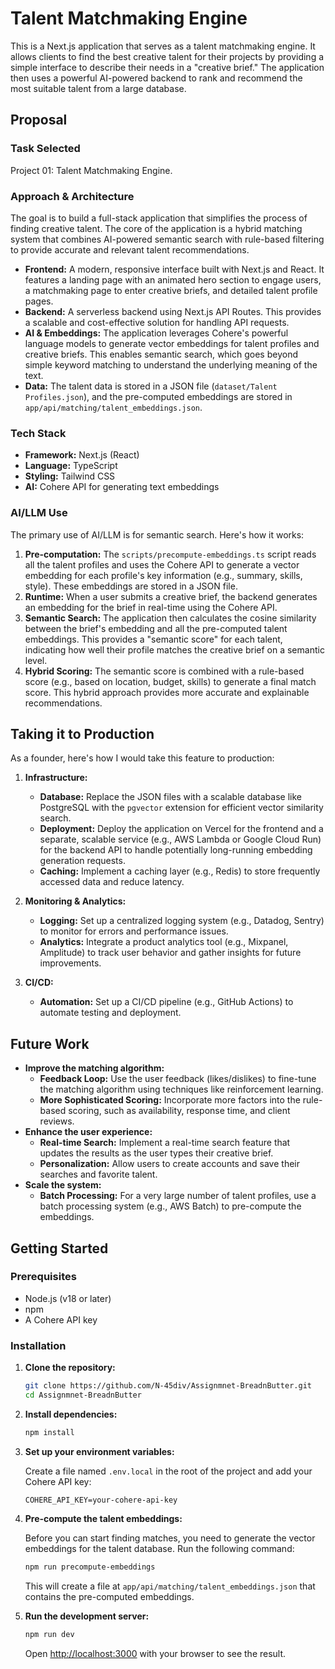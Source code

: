 # Talent Matchmaking Engine

This is a Next.js application that serves as a talent matchmaking engine. It allows clients to find the best creative talent for their projects by providing a simple interface to describe their needs in a "creative brief." The application then uses a powerful AI-powered backend to rank and recommend the most suitable talent from a large database.

## Proposal

### Task Selected

Project 01: Talent Matchmaking Engine.

### Approach & Architecture

The goal is to build a full-stack application that simplifies the process of finding creative talent. The core of the application is a hybrid matching system that combines AI-powered semantic search with rule-based filtering to provide accurate and relevant talent recommendations.

- **Frontend:** A modern, responsive interface built with Next.js and React. It features a landing page with an animated hero section to engage users, a matchmaking page to enter creative briefs, and detailed talent profile pages.
- **Backend:** A serverless backend using Next.js API Routes. This provides a scalable and cost-effective solution for handling API requests.
- **AI & Embeddings:** The application leverages Cohere's powerful language models to generate vector embeddings for talent profiles and creative briefs. This enables semantic search, which goes beyond simple keyword matching to understand the underlying meaning of the text.
- **Data:** The talent data is stored in a JSON file (`dataset/Talent Profiles.json`), and the pre-computed embeddings are stored in `app/api/matching/talent_embeddings.json`.

### Tech Stack

- **Framework:** Next.js (React)
- **Language:** TypeScript
- **Styling:** Tailwind CSS
- **AI:** Cohere API for generating text embeddings

### AI/LLM Use

The primary use of AI/LLM is for semantic search. Here's how it works:

1.  **Pre-computation:** The `scripts/precompute-embeddings.ts` script reads all the talent profiles and uses the Cohere API to generate a vector embedding for each profile's key information (e.g., summary, skills, style). These embeddings are stored in a JSON file.
2.  **Runtime:** When a user submits a creative brief, the backend generates an embedding for the brief in real-time using the Cohere API.
3.  **Semantic Search:** The application then calculates the cosine similarity between the brief's embedding and all the pre-computed talent embeddings. This provides a "semantic score" for each talent, indicating how well their profile matches the creative brief on a semantic level.
4.  **Hybrid Scoring:** The semantic score is combined with a rule-based score (e.g., based on location, budget, skills) to generate a final match score. This hybrid approach provides more accurate and explainable recommendations.

## Taking it to Production

As a founder, here's how I would take this feature to production:

1.  **Infrastructure:**
    - **Database:** Replace the JSON files with a scalable database like PostgreSQL with the `pgvector` extension for efficient vector similarity search.
    - **Deployment:** Deploy the application on Vercel for the frontend and a separate, scalable service (e.g., AWS Lambda or Google Cloud Run) for the backend API to handle potentially long-running embedding generation requests.
    - **Caching:** Implement a caching layer (e.g., Redis) to store frequently accessed data and reduce latency.

2.  **Monitoring & Analytics:**
    - **Logging:** Set up a centralized logging system (e.g., Datadog, Sentry) to monitor for errors and performance issues.
    - **Analytics:** Integrate a product analytics tool (e.g., Mixpanel, Amplitude) to track user behavior and gather insights for future improvements.

3.  **CI/CD:**
    - **Automation:** Set up a CI/CD pipeline (e.g., GitHub Actions) to automate testing and deployment.

## Future Work

- **Improve the matching algorithm:**
    - **Feedback Loop:** Use the user feedback (likes/dislikes) to fine-tune the matching algorithm using techniques like reinforcement learning.
    - **More Sophisticated Scoring:** Incorporate more factors into the rule-based scoring, such as availability, response time, and client reviews.
- **Enhance the user experience:**
    - **Real-time Search:** Implement a real-time search feature that updates the results as the user types their creative brief.
    - **Personalization:** Allow users to create accounts and save their searches and favorite talent.
- **Scale the system:**
    - **Batch Processing:** For a very large number of talent profiles, use a batch processing system (e.g., AWS Batch) to pre-compute the embeddings.

## Getting Started

### Prerequisites

- Node.js (v18 or later)
- npm
- A Cohere API key

### Installation

1.  **Clone the repository:**

    ```bash
    git clone https://github.com/N-45div/Assignmnet-BreadnButter.git
    cd Assignmnet-BreadnButter
    ```

2.  **Install dependencies:**

    ```bash
    npm install
    ```

3.  **Set up your environment variables:**

    Create a file named `.env.local` in the root of the project and add your Cohere API key:

    ```
    COHERE_API_KEY=your-cohere-api-key
    ```

4.  **Pre-compute the talent embeddings:**

    Before you can start finding matches, you need to generate the vector embeddings for the talent database. Run the following command:

    ```bash
    npm run precompute-embeddings
    ```

    This will create a file at `app/api/matching/talent_embeddings.json` that contains the pre-computed embeddings.

5.  **Run the development server:**

    ```bash
    npm run dev
    ```

    Open [http://localhost:3000](http://localhost:3000) with your browser to see the result.
